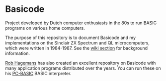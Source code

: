# Basicode
Project developed by Dutch computer enthusiasts in the 80s to run BASIC programs on various home computers.

The purpose of this repository is to document Basicode and my implementations on the Sinclair ZX Spectrum and QL microcomputers, which were written in 1984-1987. See the <a href="https://github.com/janbredenbeek/Basicode/wiki">wiki section</a> for background information.

<a href="https://github.com/robhagemans/basicode">Rob Hagemans</a> has also created an excellent repository on Basicode with many application programs distributed over the years. You can run these on his <a href="https://github.com/robhagemans/pcbasic">PC-BASIC</a> BASIC interpreter.

